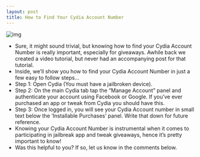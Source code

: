 ```yaml
---
layout: post
title: How to Find Your Cydia Account Number
---
```

![img](http://media.idownloadblog.com/wp-content/uploads/2011/12/Cydia.jpg)
* Sure, it might sound trivial, but knowing how to find your Cydia Account Number is really important, especially for giveaways. Awhile back we created a video tutorial, but never had an accompanying post for that tutorial.
* Inside, we’ll show you how to find your Cydia Account Number in just a few easy to follow steps…
* Step 1: Open Cydia (You must have a jailbroken device).
* Step 2: On the main Cydia tab tap the “Manage Account” panel and authenticate your account using Facebook or Google. If you’ve ever purchased an app or tweak from Cydia you should have this.
* Step 3: Once logged in, you will see your Cydia Account number in small text below the ‘Installable Purchases’ panel. Write that down for future reference.
* Knowing your Cydia Account Number is instrumental when it comes to participating in jailbreak app and tweak giveaways, hence it’s pretty important to know!
* Was this helpful to you? If so, let us know in the comments below.

